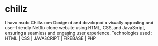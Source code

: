 # chillz
I have made Chillz.com 
Designed and developed a visually appealing and user-friendly Netflix clone website using HTML, CSS, and JavaScript, ensuring a seamless and engaging user experience.
Technologies used : HTML | CSS | JAVASCRIPT | FIREBASE | PHP
